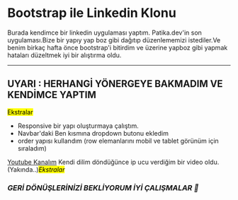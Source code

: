 # Bootstrap ile Linkedin Klonu
Burada kendimce bir linkedin uygulaması yaptım. Patika.dev'in son uygulaması.Bize bir yapıy yap boz gibi dağıtıp düzenlememizi istediler.Ve benim birkaç hafta önce bootstrap'i bitirdim ve üzerine yapboz gibi yapmak hataları düzeltmek iyi bir alıştırma oldu. 
<hr>

## UYARI :  HERHANGİ YÖNERGEYE BAKMADIM VE KENDİMCE YAPTIM

<mark>Ekstralar</mark>

* Responsive bir yapı oluşturmaya çalıştım.
* Navbar'daki Ben kısmına dropdown butonu ekledim
* order yapısı kullandım (row elemanlarını mobil ve tablet görünüm için sıraladım)

[Youtube Kanalım](https://www.youtube.com/@ahmetsemihdur) Kendi dilim döndüğünce ip ucu verdiğim bir video oldu.(Yakında..)*<mark>Ekstralar</mark>*

### *GERİ DÖNÜŞLERİNİZİ BEKLİYORUM İYİ ÇALIŞMALAR 👏*